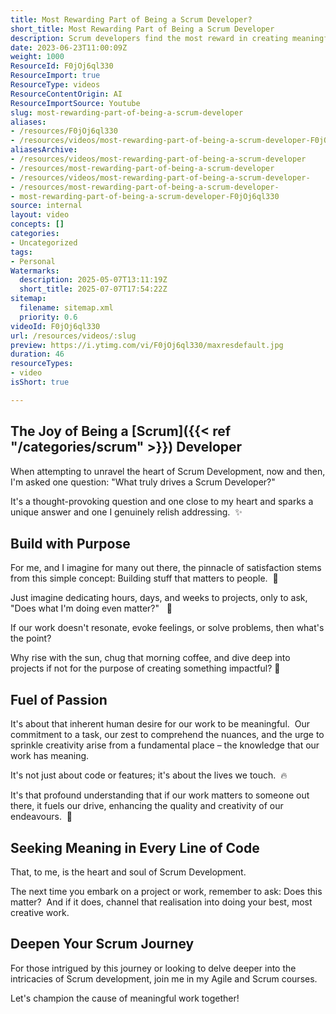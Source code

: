 ```yaml
---
title: Most Rewarding Part of Being a Scrum Developer?
short_title: Most Rewarding Part of Being a Scrum Developer
description: Scrum developers find the most reward in creating meaningful, impactful solutions that matter to people, driving passion, creativity, and purpose in their work.
date: 2023-06-23T11:00:09Z
weight: 1000
ResourceId: F0jOj6ql330
ResourceImport: true
ResourceType: videos
ResourceContentOrigin: AI
ResourceImportSource: Youtube
slug: most-rewarding-part-of-being-a-scrum-developer
aliases:
- /resources/F0jOj6ql330
- /resources/videos/most-rewarding-part-of-being-a-scrum-developer-F0jOj6ql330
aliasesArchive:
- /resources/videos/most-rewarding-part-of-being-a-scrum-developer
- /resources/most-rewarding-part-of-being-a-scrum-developer
- /resources/videos/most-rewarding-part-of-being-a-scrum-developer-
- /resources/most-rewarding-part-of-being-a-scrum-developer-
- most-rewarding-part-of-being-a-scrum-developer-F0jOj6ql330
source: internal
layout: video
concepts: []
categories:
- Uncategorized
tags:
- Personal
Watermarks:
  description: 2025-05-07T13:11:19Z
  short_title: 2025-07-07T17:54:22Z
sitemap:
  filename: sitemap.xml
  priority: 0.6
videoId: F0jOj6ql330
url: /resources/videos/:slug
preview: https://i.ytimg.com/vi/F0jOj6ql330/maxresdefault.jpg
duration: 46
resourceTypes:
- video
isShort: true

---
```

## The Joy of Being a [Scrum]({{< ref "/categories/scrum" >}}) Developer

When attempting to unravel the heart of Scrum Development, now and then, I'm asked one question: "What truly drives a Scrum Developer?"

It's a thought-provoking question and one close to my heart and sparks a unique answer and one I genuinely relish addressing.  ✨

## Build with Purpose

For me, and I imagine for many out there, the pinnacle of satisfaction stems from this simple concept: Building stuff that matters to people.  🔨 

Just imagine dedicating hours, days, and weeks to projects, only to ask, "Does what I'm doing even matter?"   🚀 

If our work doesn't resonate, evoke feelings, or solve problems, then what's the point?

Why rise with the sun, chug that morning coffee, and dive deep into projects if not for the purpose of creating something impactful? 🌟

## Fuel of Passion 

It's about that inherent human desire for our work to be meaningful.  Our commitment to a task, our zest to comprehend the nuances, and the urge to sprinkle creativity arise from a fundamental place – the knowledge that our work has meaning.

It's not just about code or features; it's about the lives we touch.  🔥

It's that profound understanding that if our work matters to someone out there, it fuels our drive, enhancing the quality and creativity of our endeavours.  🎯

## Seeking Meaning in Every Line of Code

That, to me, is the heart and soul of Scrum Development.

The next time you embark on a project or work, remember to ask: Does this matter?  And if it does, channel that realisation into doing your best, most creative work.

## Deepen Your Scrum Journey

For those intrigued by this journey or looking to delve deeper into the intricacies of Scrum development, join me in my Agile and Scrum courses.

Let's champion the cause of meaningful work together!
